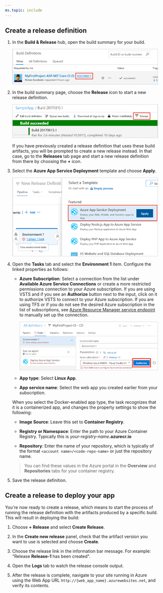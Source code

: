 ```yaml
---
ms.topic: include
---
```


## Create a release definition

1. In the **Build &amp; Release** hub, open the build summary for your build.

   ![Opening the build summary](_img/open-build-summary.png)

1. In the build summary page, choose the **Release** icon to start a new release definition.

   ![Starting a new release definition from a build summary](_img/release-from-build-summary.png)

   If you have previously created a release definition that uses these build artifacts, you will
   be prompted to create a new release instead. In that case, go to the **Releases** tab page and
   start a new release definition from there by choosing the **+** icon.

1. Select the **Azure App Service Deployment** template and choose **Apply**.

   ![Adding the App Service Deployment task](_img/add-app-service-task.png)

1. Open the **Tasks** tab and select the **Environment 1** item.
   Configure the linked properties as follows:

   - **Azure Subscription**: Select a connection from the list under **Available Azure Service Connections** or create a more restricted permissions connection to your Azure subscription.
     If you are using VSTS and if you see an **Authorize** button next to the input, click on it to authorize VSTS to connect to your Azure subscription. If you are using TFS or if you do not see
     the desired Azure subscription in the list of subscriptions, see [Azure Resource Manager service endpoint](../../library/service-endpoints.md#sep-azure-rm) to manually set up the connection.

     ![Authorizing an Azure subscription](_img/authorize-azure-subscription-in-new-release-definition.png)

   - **App type**: Select **Linux App**.  

   - **App service name**: Select the web app you created earlier from your subscription.

   When you select the Docker-enabled app type, the task recognizes that it is a
   containerized app, and changes the property settings to show the following:

   - **Image Source**: Leave this set to **Container Registry**.

   - **Registry or Namespace**: Enter the path to your Azure Container Registry. Typically this is _your-registry-name_**.azurecr.io**

   - **Repository**: Enter the name of your repository, which is typically of the format `<account name>/<code-repo-name>` or just the repository name.

   > You can find these values in the Azure portal in the **Overview** and **Repositories** tabs for your container registry.

1. Save the release definition.

## Create a release to deploy your app

You're now ready to create a release, which means to start the process of running the release definition with the artifacts produced by a specific build. This will result in deploying the build:

1. Choose **+ Release** and select **Create Release**.

1. In the **Create new release** panel, check that the artifact version you want to use is selected and choose **Create**.

1. Choose the release link in the information bar message. For example: "Release **Release-1** has been created".

1. Open the **Logs** tab to watch the release console output.

1. After the release is complete, navigate to your site running in Azure using the Web App URL `http://{web_app_name}.azurewebsites.net`, and verify its contents.
